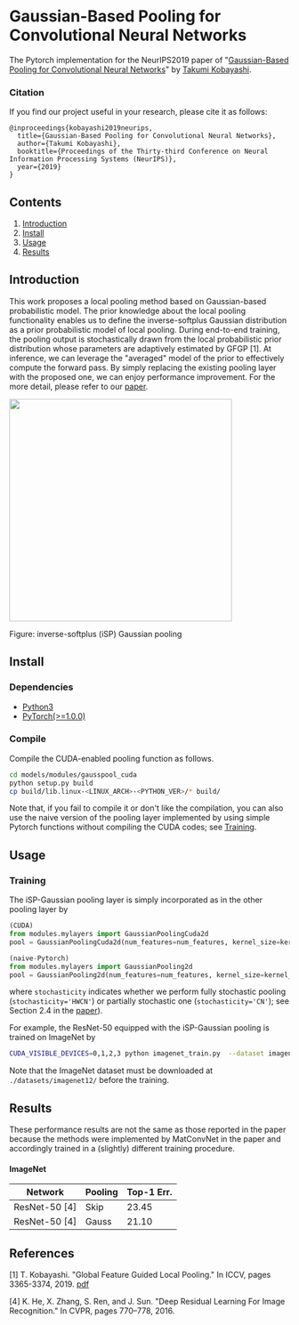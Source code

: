# Gaussian-Based Pooling for Convolutional Neural Networks

The Pytorch implementation for the NeurIPS2019 paper of "[Gaussian-Based Pooling for Convolutional Neural Networks](https://staff.aist.go.jp/takumi.kobayashi/publication/2019/NeurIPS2019.pdf)" by [Takumi Kobayashi](https://staff.aist.go.jp/takumi.kobayashi/).

### Citation

If you find our project useful in your research, please cite it as follows:

```
@inproceedings{kobayashi2019neurips,
  title={Gaussian-Based Pooling for Convolutional Neural Networks},
  author={Takumi Kobayashi},
  booktitle={Proceedings of the Thirty-third Conference on Neural Information Processing Systems (NeurIPS)},
  year={2019}
}
```

## Contents

1. [Introduction](#introduction)
2. [Install](#install)
3. [Usage](#usage)
4. [Results](#results)

## Introduction

This work proposes a local pooling method based on Gaussian-based probabilistic model.
The prior knowledge about the local pooling functionality enables us to define the inverse-softplus Gaussian distribution as a prior probabilistic model of local pooling.
During end-to-end training, the pooling output is stochastically drawn from the local probabilistic prior distribution whose parameters are adaptively estimated by GFGP [1].
At inference, we can leverage the "averaged" model of the prior to effectively compute the forward pass.
By simply replacing the existing pooling layer with the proposed one, we can enjoy performance improvement.
For the more detail, please refer to our [paper](https://staff.aist.go.jp/takumi.kobayashi/publication/2019/NeurIPS2019.pdf).

<!-- <img width=400 src="https://user-images.githubusercontent.com/53114307/67915023-26daf380-fbd5-11e9-8152-9089b910234d.png"> -->
<img width=400 src="https://user-images.githubusercontent.com/53114307/67915097-5f7acd00-fbd5-11e9-8c00-15768e310260.png">

Figure: inverse-softplus (iSP) Gaussian pooling

## Install

### Dependencies

- [Python3](https://www.python.org/downloads/)
- [PyTorch(>=1.0.0)](http://pytorch.org)

### Compile
Compile the CUDA-enabled pooling function as follows.
```bash
cd models/modules/gausspool_cuda
python setup.py build
cp build/lib.linux-<LINUX_ARCH>-<PYTHON_VER>/* build/
```

Note that, if you fail to compile it or don't like the compilation, you can also use the naive version of the pooling layer implemented by using simple Pytorch functions without compiling the CUDA codes; see [Training](#training).

## Usage

### Training
The iSP-Gaussian pooling layer is simply incorporated as in the other pooling layer by

```python
(CUDA)
from modules.mylayers import GaussianPoolingCuda2d
pool = GaussianPoolingCuda2d(num_features=num_features, kernel_size=kernel_size, stride=stride, padding=padding, stochasticity='CN')

(naive-Pytorch)
from modules.mylayers import GaussianPooling2d
pool = GaussianPooling2d(num_features=num_features, kernel_size=kernel_size, stride=stride, padding=padding, stochasticity='CN')
```

where `stochasticity` indicates whether we perform fully stochastic pooling (`stochasticity='HWCN'`) or partially stochastic one (`stochasticity='CN'`); see Section 2.4 in the [paper](https://staff.aist.go.jp/takumi.kobayashi/publication/2019/NeurIPS2019.pdf)).

For example, the ResNet-50 equipped with the iSP-Gaussian pooling is trained on ImageNet by

```bash
CUDA_VISIBLE_DEVICES=0,1,2,3 python imagenet_train.py  --dataset imagenet  --data ./datasets/imagenet12/images/  --arch resnet50 --pool gauss_CN  --config-name imagenet  --out-dir ./results/imagenet/resnet50/max_ent/  --dist-url 'tcp://127.0.0.1:8080'  --dist-backend 'nccl'  --multiprocessing-distributed  --world-size 1  --rank 0
```

Note that the ImageNet dataset must be downloaded at `./datasets/imagenet12/` before the training.

## Results
These performance results are not the same as those reported in the paper because the methods were implemented by MatConvNet in the paper and accordingly trained in a (slightly) different training procedure.

#### ImageNet

| Network  | Pooling | Top-1 Err. |
|---|---|---|
| ResNet-50 [4]|  Skip | 23.45 |
| ResNet-50 [4]|  Gauss | 21.10 |

<!--
| VGG-16 mod [2]|  Max | 22.99 |
| VGG-16 mod [2]|  Gauss |  |
| VGG-16 [3]|  Max | 25.04 |
| VGG-16 [3]|  Gauss | |
| ResNeXt-50 [5]|  Skip | 22.42 |
| ResNeXt-50 [5]|  Gauss |  |
| DenseNet-169 [6]|  Avg. | 23.03 |
| DenseNet-169 [6]|  Gauss |  |
  -->

## References

[1] T. Kobayashi. "Global Feature Guided Local Pooling." In ICCV, pages 3365-3374, 2019. [pdf](https://staff.aist.go.jp/takumi.kobayashi/publication/2019/ICCV2019.pdf)

<!-- [2] T. Kobayashi. "Analyzing Filters Toward Efficient ConvNets." In CVPR, pages 5619-5628, 2018. [pdf](https://staff.aist.go.jp/takumi.kobayashi/publication/2018/CVPR2018.pdf) -->

<!-- [3] K. Simonyan and A. Zisserman. "Very Deep Convolutional Networks For Large-Scale Image Recognition." CoRR, abs/1409.1556, 2014. -->

[4] K. He, X. Zhang, S. Ren, and J. Sun. "Deep Residual Learning For Image Recognition." In CVPR, pages 770–778, 2016.

<!-- [5] S. Xie, R. Girshick, P. Dollar, Z. Tu, and K. He. "Aggregated Residual Transformations For Deep Neural Networks." In CVPR, pages 5987–5995, 2017. -->

<!-- [6] G. Huang, Z. Liu, L. Maaten and K.Q. Weinberger. "Densely Connected Convolutional Networks." In CVPR, pages 2261-2269, 2017. -->